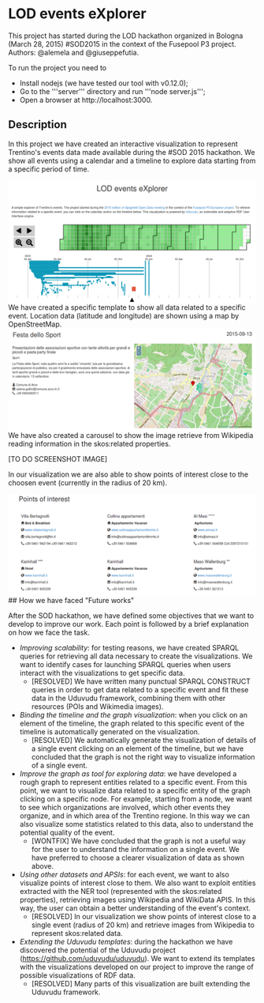 # LOD events eXplorer

This project has started during the LOD hackathon organized in Bologna (March 28, 2015) #SOD2015 in the context of the Fusepool P3 project. Authors: @alemela and @giuseppefutia.

To run the project you need to
* Install nodejs (we have tested our tool with v0.12.0);
* Go to the '''server''' directory and run '''node server.js''';
* Open a browser at http://localhost:3000.

## Description

In this project we have created an interactive visualization to represent Trentino's events data made available during the #SOD 2015 hackathon. We show all events using a calendar and a timeline to explore data starting from a specific period of time.


<img src="timeline.png" align="right" alt="Timeline" />
<br/>
We have created a specific template to show all data related to a specific event. Location data (latitude and longitude) are shown using a map by OpenStreetMap.
<br/>

<img src="event.png" align="right" alt="Event details" />
<br/>
We have also created a carousel to show the image retrieve from Wikipedia reading information in the skos:related properties.

[TO DO SCREENSHOT IMAGE]

In our visualization we are also able to show points of interest close to the choosen event (currently in the radius of 20 km).

<img src="poi.png" align="right" alt="Event POIs" />
<br/>
## How we have faced "Future works"

After the SOD hackathon, we have defined some objectives that we want to develop to improve our work. Each point is followed by a brief explanation on how we face the task.

* *Improving scalability*: for testing reasons, we have created SPARQL queries for retrieving all data necessary to create the visualizations. We want to identify cases for launching SPARQL queries when users interact with the visualizations to get specific data.
	* [RESOLVED] We have written many punctual SPARQL CONSTRUCT queries in order to get data related to a specific event and fit these data in the Uduvudu framework, combining them with other resources (POIs and Wikimedia images).
* *Binding the timeline and the graph visualization*: when you click on an element of the timeline, the graph related to this specific event of the timeline is automatically generated on the visualization.
	* [RESOLVED] We automatically generate the visualization of details of a single event clicking on an element of the timeline, but we have concluded that the graph is not the right way to visualize information of a single event.  
* *Improve the graph as tool for exploring data*: we have developed a rough graph to represent entities related to a specific event. From this point, we want to visualize data related to a specific entity of the graph clicking on a specific node. For example, starting from a node, we want to see which organizations are involved, which other events they organize, and in which area of the Trentino regione. In this way we can also visualize some statistics related to this data, also to understand the potential quality of the event.
	* [WONTFIX] We have concluded that the graph is not a useful way for the user to understand the information on a single event. We have preferred to choose a clearer visualization of data as shown above.
* *Using other datasets and APSIs*: for each event, we want to also visualize points of interest close to them. We also want to exploit entities extracted with the NER tool (represented with the skos:related properties), retrieving images using Wikipedia and WikiData APIS. In this way, the user can obtain a better understanding of the event's context.
	* [RESOLVED] In our visualization we show points of interest close to a single event (radius of 20 km) and retrieve images from Wikipedia to represent skos:related data.
* *Extending the Uduvudu templates*: during the hackathon we have discovered the potential of the Uduvudu project (https://github.com/uduvudu/uduvudu). We want to extend its templates with the visualizations developed on our project to improve the range of possible visualizations of RDF data.
	* [RESOLVED] Many parts of this visualization are built extending the Uduvudu framework.

